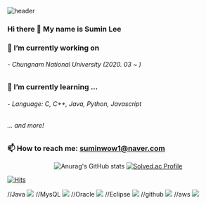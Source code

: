 ![header](https://capsule-render.vercel.app/api?type=waving&color=0:7b4397,100:dc2430&height=300&section=header&text=Welcome%20👏&fontColor=ffffff&fontSize=100&animation=fadeIn&desc=lsuminl115's%20github&descAlign=55.3&descAlignY=60&fontAlignY=45)
### Hi there 👋 My name is Sumin Lee


### 🔭 I’m currently working on
###### - Chungnam National University (2020. 03 ~ )
### 🌱 I’m currently learning ...
###### - Language: C, C++, Java, Python, Javascript
###### ... and more!

### 📫 How to reach me: suminwow1@naver.com

<div align="center">
  
![Anurag's GitHub stats](https://github-readme-stats.vercel.app/api?username=lsuminl115&show_icons=true&theme=one_dark_pro)
[![Solved.ac Profile](http://mazassumnida.wtf/api/v2/generate_badge?boj=suminwow1)](https://solved.ac/suminwow1/)
</div>

[![Hits](https://hits.seeyoufarm.com/api/count/incr/badge.svg?url=https%3A%2F%2Fgithub.com%2Flsuminl115%2Fhit-counter&count_bg=%2379C83D&title_bg=%23555555&icon=&icon_color=%23E7E7E7&title=hits&edge_flat=false)](https://hits.seeyoufarm.com)

//Java
<img src="https://img.shields.io/badge/JAVA-007396?style=for-the-badge&logo=java&logoColor=white">
//MysQL
<img src="https://img.shields.io/badge/MySQL-4479A1?style=for-the-badge&logo=MySQL&logoColor=white">
//Oracle
<img src="https://img.shields.io/badge/Oracle-F80000?style=for-the-badge&logo=Oracle&logoColor=white">
//Eclipse
<img src="https://img.shields.io/badge/Eclipse-2C2255?style=for-the-badge&logo=Eclipse%20IDE&logoColor=white">
//github
<img src="https://img.shields.io/badge/github-181717?style=for-the-badge&logo=github&logoColor=white">
//aws
<img src="https://img.shields.io/badge/aws-232F3E?style=for-the-badge&logo=aws&logoColor=white">
